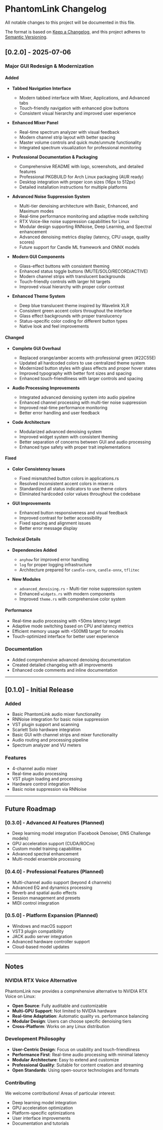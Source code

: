# PhantomLink Changelog

All notable changes to this project will be documented in this file.

The format is based on [Keep a Changelog](https://keepachangelog.com/en/1.0.0/),
and this project adheres to [Semantic Versioning](https://semver.org/spec/v2.0.0.html).

## [0.2.0] - 2025-07-06

### Major GUI Redesign & Modernization

#### Added
- **Tabbed Navigation Interface**
  - Modern tabbed interface with Mixer, Applications, and Advanced tabs
  - Touch-friendly navigation with enhanced glow buttons
  - Consistent visual hierarchy and improved user experience

- **Enhanced Mixer Panel**
  - Real-time spectrum analyzer with visual feedback
  - Modern channel strip layout with better spacing
  - Master volume controls and quick mute/unmute functionality
  - Integrated spectrum visualization for professional monitoring

- **Professional Documentation & Packaging**
  - Comprehensive README with logo, screenshots, and detailed features
  - Professional PKGBUILD for Arch Linux packaging (AUR ready)
  - Desktop integration with proper icon sizes (16px to 512px)
  - Detailed installation instructions for multiple platforms

- **Advanced Noise Suppression System**
  - Multi-tier denoising architecture with Basic, Enhanced, and Maximum modes
  - Real-time performance monitoring and adaptive mode switching
  - RTX Voice-like noise suppression capabilities for Linux
  - Modular design supporting RNNoise, Deep Learning, and Spectral enhancement
  - Advanced denoising metrics display (latency, CPU usage, quality scores)
  - Future support for Candle ML framework and ONNX models

- **Modern GUI Components**
  - Glass-effect buttons with consistent theming
  - Enhanced status toggle buttons (MUTE/SOLO/RECORD/ACTIVE)
  - Modern channel strips with translucent backgrounds
  - Touch-friendly controls with larger hit targets
  - Improved visual hierarchy with proper color contrast

- **Enhanced Theme System**
  - Deep blue translucent theme inspired by Wavelink XLR
  - Consistent green accent colors throughout the interface
  - Glass effect backgrounds with proper translucency
  - Status-specific color coding for different button types
  - Native look and feel improvements

#### Changed
- **Complete GUI Overhaul**
  - Replaced orange/amber accents with professional green (#22C55E)
  - Updated all hardcoded colors to use centralized theme system
  - Modernized button styles with glass effects and proper hover states
  - Improved typography with better font sizes and spacing
  - Enhanced touch-friendliness with larger controls and spacing

- **Audio Processing Improvements**
  - Integrated advanced denoising system into audio pipeline
  - Enhanced channel processing with multi-tier noise suppression
  - Improved real-time performance monitoring
  - Better error handling and user feedback

- **Code Architecture**
  - Modularized advanced denoising system
  - Improved widget system with consistent theming
  - Better separation of concerns between GUI and audio processing
  - Enhanced type safety with proper trait implementations

#### Fixed
- **Color Consistency Issues**
  - Fixed mismatched button colors in applications.rs
  - Resolved inconsistent accent colors in mixer.rs
  - Standardized all status indicators to use theme colors
  - Eliminated hardcoded color values throughout the codebase

- **GUI Improvements**
  - Enhanced button responsiveness and visual feedback
  - Improved contrast for better accessibility
  - Fixed spacing and alignment issues
  - Better error message display

#### Technical Details
- **Dependencies Added**
  - `anyhow` for improved error handling
  - `log` for proper logging infrastructure
  - Architecture prepared for `candle-core`, `candle-onnx`, `tflitec`

- **New Modules**
  - `advanced_denoising.rs` - Multi-tier noise suppression system
  - Enhanced `widgets.rs` with modern components
  - Improved `theme.rs` with comprehensive color system

#### Performance
- Real-time audio processing with <50ms latency target
- Adaptive mode switching based on CPU and latency metrics
- Efficient memory usage with <500MB target for models
- Touch-optimized interface for better user experience

### Documentation
- Added comprehensive advanced denoising documentation
- Created detailed changelog with all improvements
- Enhanced code comments and inline documentation

---

## [0.1.0] - Initial Release

### Added
- Basic PhantomLink audio mixer functionality
- RNNoise integration for basic noise suppression
- VST plugin support and scanning
- Scarlett Solo hardware integration
- Basic GUI with channel strips and mixer functionality
- Audio routing and processing pipeline
- Spectrum analyzer and VU meters

### Features
- 4-channel audio mixer
- Real-time audio processing
- VST plugin loading and processing
- Hardware control integration
- Basic noise suppression via RNNoise

---

## Future Roadmap

### [0.3.0] - Advanced AI Features (Planned)
- Deep learning model integration (Facebook Denoiser, DNS Challenge models)
- GPU acceleration support (CUDA/ROCm)
- Custom model training capabilities
- Advanced spectral enhancement
- Multi-model ensemble processing

### [0.4.0] - Professional Features (Planned)
- Multi-channel audio support (beyond 4 channels)
- Advanced EQ and dynamics processing
- Reverb and spatial audio effects
- Session management and presets
- MIDI control integration

### [0.5.0] - Platform Expansion (Planned)
- Windows and macOS support
- VST3 plugin compatibility
- JACK audio server integration
- Advanced hardware controller support
- Cloud-based model updates

---

## Notes

### NVIDIA RTX Voice Alternative
PhantomLink now provides a comprehensive alternative to NVIDIA RTX Voice on Linux:

- **Open Source**: Fully auditable and customizable
- **Multi-GPU Support**: Not limited to NVIDIA hardware
- **Real-time Adaptation**: Automatic quality vs. performance balancing
- **Modular Design**: Users can choose specific denoising tiers
- **Cross-Platform**: Works on any Linux distribution

### Development Philosophy
- **User-Centric Design**: Focus on usability and touch-friendliness
- **Performance First**: Real-time audio processing with minimal latency
- **Modular Architecture**: Easy to extend and customize
- **Professional Quality**: Suitable for content creation and streaming
- **Open Standards**: Using open-source technologies and formats

### Contributing
We welcome contributions! Areas of particular interest:
- Deep learning model integration
- GPU acceleration optimization
- Platform-specific optimizations
- User interface improvements
- Documentation and tutorials

